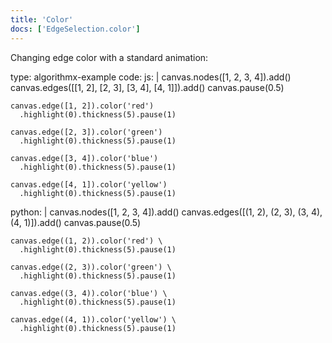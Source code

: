 ```yaml
---
title: 'Color'
docs: ['EdgeSelection.color']
---
```


Changing edge color with a standard animation:

<data type='yaml'>
type: algorithmx-example
code:
  js: |
    canvas.nodes([1, 2, 3, 4]).add()
    canvas.edges([[1, 2], [2, 3], [3, 4], [4, 1]]).add()
    canvas.pause(0.5)
    
    canvas.edge([1, 2]).color('red')
      .highlight(0).thickness(5).pause(1)
    
    canvas.edge([2, 3]).color('green')
      .highlight(0).thickness(5).pause(1)
    
    canvas.edge([3, 4]).color('blue')
      .highlight(0).thickness(5).pause(1)
    
    canvas.edge([4, 1]).color('yellow')
      .highlight(0).thickness(5).pause(1)
  python: |
    canvas.nodes([1, 2, 3, 4]).add()
    canvas.edges([(1, 2), (2, 3), (3, 4), (4, 1)]).add()
    canvas.pause(0.5)
    
    canvas.edge((1, 2)).color('red') \
      .highlight(0).thickness(5).pause(1)
    
    canvas.edge((2, 3)).color('green') \
      .highlight(0).thickness(5).pause(1)
    
    canvas.edge((3, 4)).color('blue') \
      .highlight(0).thickness(5).pause(1)
    
    canvas.edge((4, 1)).color('yellow') \
      .highlight(0).thickness(5).pause(1)
</data>
